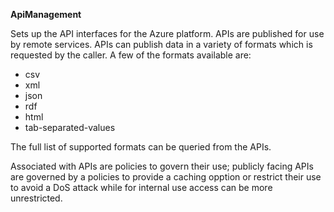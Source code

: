 **ApiManagement**

Sets up the API interfaces for the Azure platform.  APIs are published for use by remote services.  APIs
can publish data in a variety of formats which is requested by the caller.  A few of the formats available are:

* csv
* xml
* json
* rdf
* html
* tab-separated-values

The full list of supported formats can be queried from the APIs.

Associated with APIs are policies to govern their use; publicly facing APIs are governed by a policies to
provide a caching opption or restrict their use to avoid a DoS attack while for internal use access can be more unrestricted.
